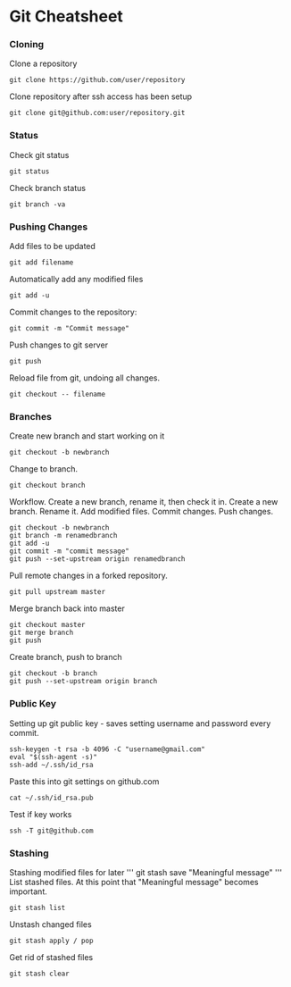 Git Cheatsheet
==============
### Cloning
Clone a repository
```
git clone https://github.com/user/repository
```
Clone repository after ssh access has been setup
```
git clone git@github.com:user/repository.git
```
### Status
Check git status
```
git status
```
Check branch status
```
git branch -va
```
### Pushing Changes
Add files to be updated
```
git add filename
```

Automatically add any modified files
```
git add -u
```

Commit changes to the repository:
```
git commit -m "Commit message"
```

Push changes to git server
```
git push
```

Reload file from git, undoing all changes.
```
git checkout -- filename
```
### Branches
Create new branch and start working on it
```
git checkout -b newbranch
```
Change to branch.
```
git checkout branch
```
Workflow. Create a new branch, rename it, then check it in.
Create a new branch. Rename it. Add modified files. Commit changes. Push changes.
```
git checkout -b newbranch
git branch -m renamedbranch
git add -u
git commit -m "commit message"
git push --set-upstream origin renamedbranch
```
Pull remote changes in a forked repository.
```
git pull upstream master
```
Merge branch back into master
```
git checkout master
git merge branch
git push
```
Create branch, push to branch
```
git checkout -b branch
git push --set-upstream origin branch
```
### Public Key
Setting up git public key - saves setting username and password every commit.
```
ssh-keygen -t rsa -b 4096 -C "username@gmail.com"
eval "$(ssh-agent -s)"
ssh-add ~/.ssh/id_rsa
```
Paste this into git settings on github.com
```
cat ~/.ssh/id_rsa.pub 
```
Test if key works
```
ssh -T git@github.com
```
### Stashing 
Stashing modified files for later
'''
git stash save "Meaningful message"
'''
List stashed files. At this point that "Meaningful message" becomes important.
```
git stash list
```
Unstash changed files
```
git stash apply / pop
```
Get rid of stashed files
```
git stash clear
```
